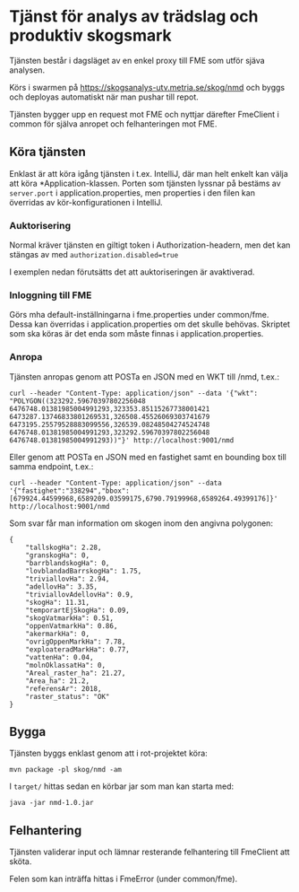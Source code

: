 # Tjänst för analys av trädslag och produktiv skogsmark
Tjänsten består i dagsläget av en enkel proxy till FME som utför sjäva analysen.

Körs i swarmen på https://skogsanalys-utv.metria.se/skog/nmd och byggs och deployas automatiskt
när man pushar till repot.

Tjänsten bygger upp en request mot FME och nyttjar därefter FmeClient i common för själva anropet och felhanteringen mot FME.

## Köra tjänsten

Enklast är att köra igång tjänsten i t.ex. IntelliJ, där man helt enkelt kan välja att köra
*Application-klassen. Porten som tjänsten lyssnar på bestäms av `server.port` i application.properties, men
properties i den filen kan överridas av kör-konfigurationen i IntelliJ.

### Auktorisering
Normal kräver tjänsten en giltigt token i Authorization-headern, men det kan stängas av med 
`authorization.disabled=true`

I exemplen nedan förutsätts det att auktoriseringen är avaktiverad.

### Inloggning till FME
Görs mha default-inställningarna i fme.properties under common/fme. Dessa kan överridas i application.properties om det skulle behövas. Skriptet som ska köras är det enda som måste finnas i application.properties.

### Anropa

Tjänsten anropas genom att POSTa en JSON med en WKT till /nmd, t.ex.:

    curl --header "Content-Type: application/json" --data '{"wkt": "POLYGON((323292.59670397802256048 6476748.01381985004991293,323353.85115267738001421 6473287.13746833801269531,326508.45526069303741679 6473195.25579528883099556,326539.08248504274524748 6476748.01381985004991293,323292.59670397802256048 6476748.01381985004991293))"}' http://localhost:9001/nmd

Eller genom att POSTa en JSON med en fastighet samt en bounding box till samma endpoint, t.ex.:

    curl --header "Content-Type: application/json" --data '{"fastighet":"338294","bbox":[679924.44599968,6589209.03599175,6790.79199968,6589264.49399176]}' http://localhost:9001/nmd

Som svar får man information om skogen inom den angivna polygonen:

    {
        "tallskogHa": 2.28,
        "granskogHa": 0,
        "barrblandskogHa": 0,
        "lovblandadBarrskogHa": 1.75,
        "triviallovHa": 2.94,
        "adellovHa": 3.35,
        "triviallovAdellovHa": 0.9,
        "skogHa": 11.31,
        "temporartEjSkogHa": 0.09,
        "skogVatmarkHa": 0.51,
        "oppenVatmarkHa": 0.86,
        "akermarkHa": 0,
        "ovrigOppenMarkHa": 7.78,
        "exploateradMarkHa": 0.77,
        "vattenHa": 0.04,
        "molnOklassatHa": 0,
        "Areal_raster_ha": 21.27,
        "Area_ha": 21.2,
        "referensAr": 2018,
        "raster_status": "OK"
    }
    
## Bygga
Tjänsten byggs enklast genom att i rot-projektet köra:

    mvn package -pl skog/nmd -am
    
I `target/` hittas sedan en körbar jar som man kan starta med:

    java -jar nmd-1.0.jar

## Felhantering
Tjänsten validerar input och lämnar resterande felhantering till FmeClient att sköta.

Felen som kan inträffa hittas i FmeError (under common/fme).
